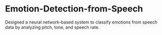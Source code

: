 # Emotion-Detection-from-Speech
Designed a neural network-based system to classify emotions from speech data by analyzing pitch, tone, and speech rate.
